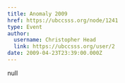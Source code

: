 ```yaml
---
title: Anomaly 2009 
href: https://ubccsss.org/node/1241
type: Event
author:
  username: Christopher Head
  link: https://ubccsss.org/user/2
date: 2009-04-23T23:39:00.000Z
---
```


null
